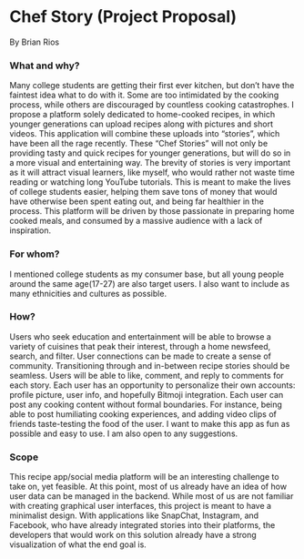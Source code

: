 # Chef Story (Project Proposal)
By Brian Rios

### What and why?
Many college students are getting their first ever kitchen, but don’t have the faintest idea what to do with it. Some are too intimidated by the cooking process, while others are discouraged by countless cooking catastrophes. 
I propose a platform solely dedicated to home-cooked recipes, in which younger generations can upload recipes along with pictures and short videos. This application will combine these uploads into “stories”, which have been all the rage recently. These “Chef Stories” will not only be providing tasty and quick recipes for younger generations, but will do so in a more visual and entertaining way. The brevity of stories is very important as it will attract visual learners, like myself, who would rather not waste time reading or watching long YouTube tutorials.
This is meant to make the lives of college students easier, helping them save tons of money that would have otherwise been spent eating out, and being far healthier in the process. This platform will be driven by those passionate in preparing home cooked meals, and consumed by a massive audience with a lack of inspiration.

### For whom?
I mentioned college students as my consumer base, but all young people around the same age(17-27) are also target users. I also want to include as many ethnicities and cultures as possible.

### How?
Users who seek education and entertainment will be able to browse a variety of cuisines that peak their interest, through a home newsfeed, search, and filter. User connections can be made to create a sense of community. Transitioning through and in-between recipe stories should be seamless. Users will be able to like, comment, and reply to comments for each story. Each user has an opportunity to personalize their own accounts: profile picture, user info, and hopefully Bitmoji integration. Each user can post any cooking content without formal boundaries. For instance, being able to post humiliating cooking experiences, and adding video clips of friends taste-testing the food of the user. I want to make this app as fun as possible and easy to use. I am also open to any suggestions.

### Scope
This recipe app/social media platform will be an interesting challenge to take on, yet feasible. At this point, most of us already have an idea of how user data can be managed in the backend. While most of us are not familiar with creating graphical user interfaces, this project is meant to have a minimalist design. With applications like SnapChat, Instagram, and Facebook, who have already integrated stories into their platforms, the developers that would work on this solution already have a strong visualization of what the end goal is. 